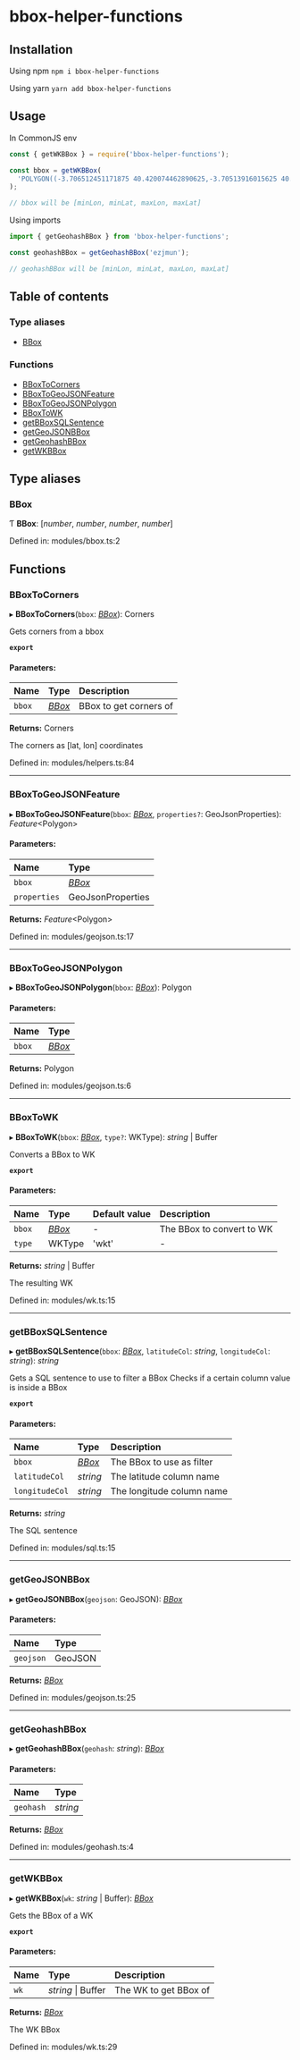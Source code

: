 # bbox-helper-functions

## Installation

Using npm `npm i bbox-helper-functions`

Using yarn `yarn add bbox-helper-functions`

## Usage

In CommonJS env

```javascript
const { getWKBBox } = require('bbox-helper-functions');

const bbox = getWKBBox(
  'POLYGON((-3.706512451171875 40.420074462890625,-3.70513916015625 40.420074462890625,-3.70513916015625 40.42144775390625,-3.706512451171875 40.42144775390625,-3.706512451171875 40.420074462890625))'
);

// bbox will be [minLon, minLat, maxLon, maxLat]
```

Using imports

```javascript
import { getGeohashBBox } from 'bbox-helper-functions';

const geohashBBox = getGeohashBBox('ezjmun');

// geohashBBox will be [minLon, minLat, maxLon, maxLat]
```

## Table of contents

### Type aliases

- [BBox](#bbox)

### Functions

- [BBoxToCorners](#bboxtocorners)
- [BBoxToGeoJSONFeature](#bboxtogeojsonfeature)
- [BBoxToGeoJSONPolygon](#bboxtogeojsonpolygon)
- [BBoxToWK](#bboxtowk)
- [getBBoxSQLSentence](#getbboxsqlsentence)
- [getGeoJSONBBox](#getgeojsonbbox)
- [getGeohashBBox](#getgeohashbbox)
- [getWKBBox](#getwkbbox)

## Type aliases

### BBox

Ƭ **BBox**: [*number*, *number*, *number*, *number*]

Defined in: modules/bbox.ts:2

## Functions

### BBoxToCorners

▸ **BBoxToCorners**(`bbox`: [_BBox_](#bbox)): Corners

Gets corners from a bbox

**`export`**

#### Parameters:

| Name   | Type            | Description            |
| :----- | :-------------- | :--------------------- |
| `bbox` | [_BBox_](#bbox) | BBox to get corners of |

**Returns:** Corners

The corners as [lat, lon] coordinates

Defined in: modules/helpers.ts:84

---

### BBoxToGeoJSONFeature

▸ **BBoxToGeoJSONFeature**(`bbox`: [_BBox_](#bbox), `properties?`: GeoJsonProperties): _Feature_<Polygon\>

#### Parameters:

| Name         | Type              |
| :----------- | :---------------- |
| `bbox`       | [_BBox_](#bbox)   |
| `properties` | GeoJsonProperties |

**Returns:** _Feature_<Polygon\>

Defined in: modules/geojson.ts:17

---

### BBoxToGeoJSONPolygon

▸ **BBoxToGeoJSONPolygon**(`bbox`: [_BBox_](#bbox)): Polygon

#### Parameters:

| Name   | Type            |
| :----- | :-------------- |
| `bbox` | [_BBox_](#bbox) |

**Returns:** Polygon

Defined in: modules/geojson.ts:6

---

### BBoxToWK

▸ **BBoxToWK**(`bbox`: [_BBox_](#bbox), `type?`: WKType): _string_ \| Buffer

Converts a BBox to WK

**`export`**

#### Parameters:

| Name   | Type            | Default value | Description               |
| :----- | :-------------- | :------------ | :------------------------ |
| `bbox` | [_BBox_](#bbox) | -             | The BBox to convert to WK |
| `type` | WKType          | 'wkt'         | -                         |

**Returns:** _string_ \| Buffer

The resulting WK

Defined in: modules/wk.ts:15

---

### getBBoxSQLSentence

▸ **getBBoxSQLSentence**(`bbox`: [_BBox_](#bbox), `latitudeCol`: _string_, `longitudeCol`: _string_): _string_

Gets a SQL sentence to use to filter a BBox
Checks if a certain column value is inside a BBox

**`export`**

#### Parameters:

| Name           | Type            | Description               |
| :------------- | :-------------- | :------------------------ |
| `bbox`         | [_BBox_](#bbox) | The BBox to use as filter |
| `latitudeCol`  | _string_        | The latitude column name  |
| `longitudeCol` | _string_        | The longitude column name |

**Returns:** _string_

The SQL sentence

Defined in: modules/sql.ts:15

---

### getGeoJSONBBox

▸ **getGeoJSONBBox**(`geojson`: GeoJSON): [_BBox_](#bbox)

#### Parameters:

| Name      | Type    |
| :-------- | :------ |
| `geojson` | GeoJSON |

**Returns:** [_BBox_](#bbox)

Defined in: modules/geojson.ts:25

---

### getGeohashBBox

▸ **getGeohashBBox**(`geohash`: _string_): [_BBox_](#bbox)

#### Parameters:

| Name      | Type     |
| :-------- | :------- |
| `geohash` | _string_ |

**Returns:** [_BBox_](#bbox)

Defined in: modules/geohash.ts:4

---

### getWKBBox

▸ **getWKBBox**(`wk`: _string_ \| Buffer): [_BBox_](#bbox)

Gets the BBox of a WK

**`export`**

#### Parameters:

| Name | Type               | Description           |
| :--- | :----------------- | :-------------------- |
| `wk` | _string_ \| Buffer | The WK to get BBox of |

**Returns:** [_BBox_](#bbox)

The WK BBox

Defined in: modules/wk.ts:29
